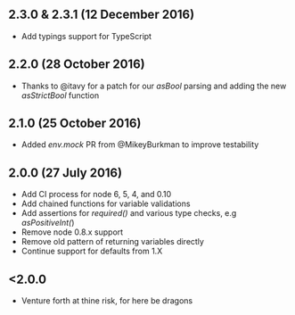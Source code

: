 ## 2.3.0 & 2.3.1 (12 December 2016)
* Add typings support for TypeScript

## 2.2.0 (28 October 2016)
* Thanks to @itavy for a patch for our _asBool_ parsing and adding the new
_asStrictBool_ function

## 2.1.0 (25 October 2016)
* Added _env.mock_ PR from @MikeyBurkman to improve testability

## 2.0.0 (27 July 2016)
* Add CI process for node 6, 5, 4, and 0.10
* Add chained functions for variable validations
* Add assertions for _required()_ and various type checks, e.g _asPositiveInt(_)
* Remove node 0.8.x support
* Remove old pattern of returning variables directly
* Continue support for defaults from 1.X

## <2.0.0
* Venture forth at thine risk, for here be dragons
